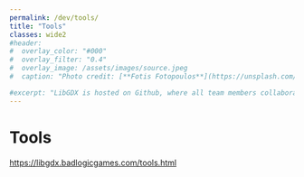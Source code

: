 ```yaml
---
permalink: /dev/tools/
title: "Tools"
classes: wide2
#header:
#  overlay_color: "#000"
#  overlay_filter: "0.4"
#  overlay_image: /assets/images/source.jpeg
#  caption: "Photo credit: [**Fotis Fotopoulos**](https://unsplash.com/photos/DuHKoV44prg)"

#excerpt: "LibGDX is hosted on Github, where all team members collaborate. #Fork, star and contribute to our project!."
---
```


# Tools
https://libgdx.badlogicgames.com/tools.html
